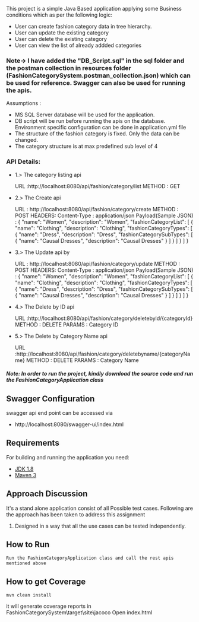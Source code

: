 This project is a simple Java Based application applying some Business conditions which as per the following logic:

- User can create fashion category data in tree hierarchy.
- User can update the existing category
- User can delete the existing category
- User can view the list of already addded categories

### Note-> I have added the "DB_Script.sql" in the sql folder and the postman collection in resources folder (FashionCategorySystem.postman_collection.json) which can be used for reference. Swagger can also be used for running the apis.

Assumptions :
- MS SQL Server database will be used for the application. 
- DB script will be run before running the apis on the database. Environment specific configuration can be done in application.yml file
- The structure of the fashion category is fixed. Only the data can be changed.
- The category structure is at max predefined sub level of 4


### API Details:

- 1.> The category listing api

	URL :http://localhost:8080/api/fashion/category/list
	METHOD : GET

- 2.> The Create api

	URL : http://localhost:8080/api/fashion/category/create
	METHOD : POST
	HEADERS: Content-Type : application/json
	Payload(Sample JSON) : 
	{
	  "name": "Women",
	  "description": "Women",
	  "fashionCategoryList": [
	    {
	      "name": "Clothing",
	      "description": "Clothing",
	      "fashionCategoryTypes": [
	        {
	          "name": "Dress",
	          "description": "Dress",
	          "fashionCategorySubTypes": [
	            {
	              "name": "Causal Dresses",
	              "description": "Causal Dresses"
	            }
	          ]
	        }
	      ]
	    }
	  ]
	}

- 3.> The Update api by 

	URL : http://localhost:8080/api/fashion/category/update
	METHOD : POST
	HEADERS: Content-Type : application/json
	Payload(Sample JSON) : 
	{
	  "name": "Women",
	  "description": "Women",
	  "fashionCategoryList": [
	    {
	      "name": "Clothing",
	      "description": "Clothing",
	      "fashionCategoryTypes": [
	        {
	          "name": "Dress",
	          "description": "Dress",
	          "fashionCategorySubTypes": [
	            {
	              "name": "Causal Dresses",
	              "description": "Causal Dresses"
	            }
	          ]
	        }
	      ]
	    }
	  ]
	}
- 4.> The Delete by ID api

	URL :http://localhost:8080/api/fashion/category/deletebyid/{categoryId}
	METHOD : DELETE
	PARAMS : Category ID
- 5.> The Delete by Category Name api

	URL :http://localhost:8080/api/fashion/category/deletebyname/{categoryName}
	METHOD : DELETE
	PARAMS : Category Name

##### Note: In order to run the project, kindly download the source code and run the FashionCategoryApplication class

## Swagger Configuration

swagger api end point can be accessed via 
- http://localhost:8080/swagger-ui/index.html
 
## Requirements

For building and running the application you need:

- [JDK 1.8](http://www.oracle.com/technetwork/java/javase/downloads/jdk8-downloads-2133151.html)
- [Maven 3](https://maven.apache.org)

## Approach Discussion

It's a stand alone application consist of all Possible test cases. Following are the approach has been taken to address this assignment

1. Designed in a way that all the use cases can be tested independently.

## How to Run

	Run the FashionCategoryApplication class and call the rest apis mentioned above

## How to get Coverage
```shell
mvn clean install
```
it will generate coverage reports in FashionCategorySystem\target\site\jacoco
Open index.html

